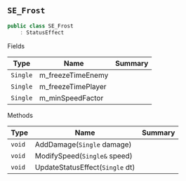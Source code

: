 ## `SE_Frost`

```csharp
public class SE_Frost
    : StatusEffect

```

Fields

| Type | Name | Summary | 
| --- | --- | --- | 
| `Single` | m_freezeTimeEnemy |  | 
| `Single` | m_freezeTimePlayer |  | 
| `Single` | m_minSpeedFactor |  | 


Methods

| Type | Name | Summary | 
| --- | --- | --- | 
| `void` | AddDamage(`Single` damage) |  | 
| `void` | ModifySpeed(`Single&` speed) |  | 
| `void` | UpdateStatusEffect(`Single` dt) |  | 


